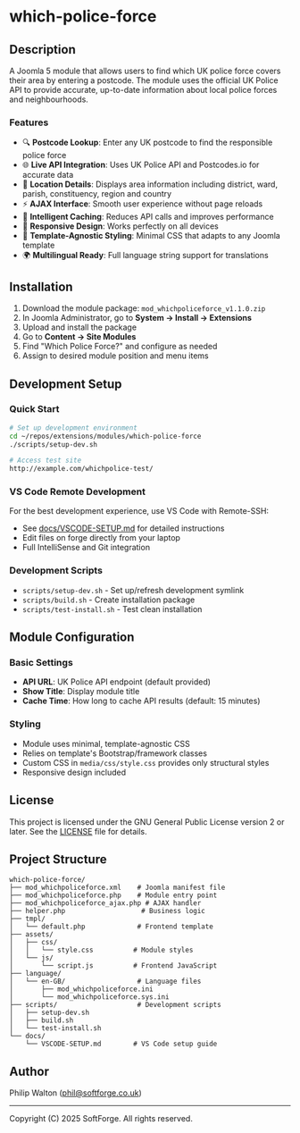 # which-police-force

## Description

A Joomla 5 module that allows users to find which UK police force covers their area by entering a postcode. The module uses the official UK Police API to provide accurate, up-to-date information about local police forces and neighbourhoods.

### Features
- 🔍 **Postcode Lookup**: Enter any UK postcode to find the responsible police force
- 🌐 **Live API Integration**: Uses UK Police API and Postcodes.io for accurate data
- 📍 **Location Details**: Displays area information including district, ward, parish, constituency, region and country
- ⚡ **AJAX Interface**: Smooth user experience without page reloads
- 💾 **Intelligent Caching**: Reduces API calls and improves performance
- 📱 **Responsive Design**: Works perfectly on all devices
- 🎨 **Template-Agnostic Styling**: Minimal CSS that adapts to any Joomla template
- 🌍 **Multilingual Ready**: Full language string support for translations

## Installation

1. Download the module package: `mod_whichpoliceforce_v1.1.0.zip`
2. In Joomla Administrator, go to **System → Install → Extensions**
3. Upload and install the package
4. Go to **Content → Site Modules**
5. Find "Which Police Force?" and configure as needed
6. Assign to desired module position and menu items

## Development Setup

### Quick Start
```bash
# Set up development environment
cd ~/repos/extensions/modules/which-police-force
./scripts/setup-dev.sh

# Access test site
http://example.com/whichpolice-test/
```

### VS Code Remote Development
For the best development experience, use VS Code with Remote-SSH:
- See [docs/VSCODE-SETUP.md](docs/VSCODE-SETUP.md) for detailed instructions
- Edit files on forge directly from your laptop
- Full IntelliSense and Git integration

### Development Scripts
- `scripts/setup-dev.sh` - Set up/refresh development symlink
- `scripts/build.sh` - Create installation package
- `scripts/test-install.sh` - Test clean installation

## Module Configuration

### Basic Settings
- **API URL**: UK Police API endpoint (default provided)
- **Show Title**: Display module title
- **Cache Time**: How long to cache API results (default: 15 minutes)

### Styling
- Module uses minimal, template-agnostic CSS
- Relies on template's Bootstrap/framework classes
- Custom CSS in `media/css/style.css` provides only structural styles
- Responsive design included

## License

This project is licensed under the GNU General Public License version 2 or later.
See the [LICENSE](LICENSE) file for details.

## Project Structure

```
which-police-force/
├── mod_whichpoliceforce.xml    # Joomla manifest file
├── mod_whichpoliceforce.php    # Module entry point
├── mod_whichpoliceforce_ajax.php # AJAX handler
├── helper.php                   # Business logic
├── tmpl/
│   └── default.php             # Frontend template
├── assets/
│   ├── css/
│   │   └── style.css          # Module styles
│   └── js/
│       └── script.js          # Frontend JavaScript
├── language/
│   └── en-GB/                  # Language files
│       ├── mod_whichpoliceforce.ini
│       └── mod_whichpoliceforce.sys.ini
├── scripts/                    # Development scripts
│   ├── setup-dev.sh
│   ├── build.sh
│   └── test-install.sh
└── docs/
    └── VSCODE-SETUP.md        # VS Code setup guide
```

## Author

Philip Walton (phil@softforge.co.uk)

---
Copyright (C) 2025 SoftForge. All rights reserved.
